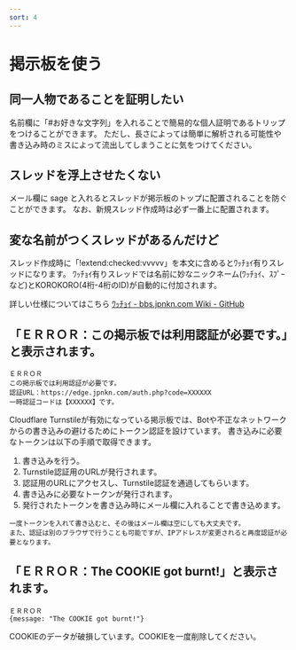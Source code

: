 ```yaml
---
sort: 4
---
```


# 掲示板を使う

## 同一人物であることを証明したい

名前欄に「#お好きな文字列」を入れることで簡易的な個人証明であるトリップをつけることができます。
ただし、長さによっては簡単に解析される可能性や書き込み時のミスによって流出してしまうことに気をつけてください。

## スレッドを浮上させたくない

メール欄に sage と入れるとスレッドが掲示板のトップに配置されることを防ぐことができます。
なお、新規スレッド作成時は必ず一番上に配置されます。

## 変な名前がつくスレッドがあるんだけど

スレッド作成時に「!extend:checked:vvvvv」を本文に含めるとﾜｯﾁｮｲ有りスレッドになります。
ﾜｯﾁｮｲ有りスレッドでは名前に妙なニックネーム(ﾜｯﾁｮｲ、ｽﾌﾟｰなど)とKOROKORO(4桁-4桁のID)が自動的に付加されます。

詳しい仕様についてはこちら
[ﾜｯﾁｮｲ - bbs.jpnkn.com Wiki - GitHub](https://r.jpnkn.com/3Brc5oV)

## 「ＥＲＲＯＲ：この掲示板では利用認証が必要です。」と表示されます。

```
ＥＲＲＯＲ
この掲示板では利用認証が必要です。
認証URL：https://edge.jpnkn.com/auth.php?code=XXXXXX
一時認証コードは【XXXXXX】です。
```

Cloudflare Turnstileが有効になっている掲示板では、Botや不正なネットワークからの書き込みの避けるためにトークン認証を設けています。
書き込みに必要なトークンは以下の手順で取得できます。

1. 書き込みを行う。
2. Turnstile認証用のURLが発行されます。
3. 認証用のURLにアクセスし、Turnstile認証を通過してもらいます。
4. 書き込みに必要なトークンが発行されます。
5. 発行されたトークンを書き込み時にメール欄に入れることで書き込めます。

```note
一度トークンを入れて書き込むと、その後はメール欄は空にしても大丈夫です。
また、認証は別のブラウザで行うことも可能ですが、IPアドレスが変更されると再度認証が必要となります。
```

## 「ＥＲＲＯＲ：The COOKIE got burnt!」と表示されます。

```
ＥＲＲＯＲ
{message: "The COOKIE got burnt!"}
```

COOKIEのデータが破損しています。COOKIEを一度削除してください。
